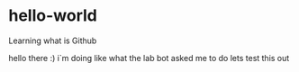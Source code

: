 # hello-world
Learning what is Github

hello there :)
i`m doing like what the lab bot asked me to do
lets test this out
